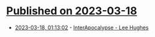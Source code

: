 # [Published on 2023-03-18](index.md)

* [2023-03-18, 01:13:02](https://lobste.rs/s/e5tbcc/interapocalypse_lee_hughes) - [InterApocalypse  - Lee Hughes](https://youtube.com/watch?v=x2i9_iQOp08)
